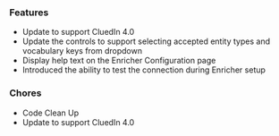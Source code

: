 ### Features
- Update to support CluedIn 4.0
- Update the controls to support selecting accepted entity types and vocabulary keys from dropdown
- Display help text on the Enricher Configuration page
- Introduced the ability to test the connection during Enricher setup

### Chores
- Code Clean Up
- Update to support CluedIn 4.0